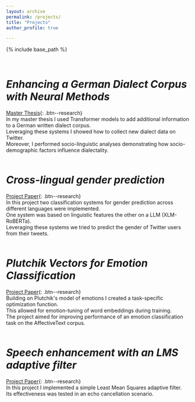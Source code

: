 ```yaml
---
layout: archive
permalink: /projects/ 
title: "Projects"
author_profile: true

---
```


{% include base_path %}

&nbsp;
# *Enhancing a German Dialect Corpus with Neural Methods*
[Master Thesis](/files/projects/MA_thesis_WT_final.pdf){: .btn--research} \
In my master thesis I used Transformer models to add additional information to a German written dialect corpus.\
Leveraging these systems I showed how to collect new dialect data on Twitter. \
Moreover, I performed socio-linguistic analyses demonstrating how socio-demographic factors influence dialectality. 
<br>
<br>

# *Cross-lingual gender prediction*
[Project Paper](/files/projects/xlingual_gender_pred_WT.pdf){: .btn--research} \
In this project two classification systems for gender prediction across different languages were implemented. \
One system was based on linguistic features the other on a LLM (XLM-RoBERTa). \
Leveraging these systems we tried to predict the gender of Twitter users from their tweets.
<br>
<br>

# *Plutchik Vectors for Emotion Classification*
[Project Paper](/files/projects/emotion_tuning_word_embeddings_WT.pdf){: .btn--research} \
Building on Plutchik's model of emotions I created a task-specific optimization function.\
This allowed for emotion-tuning of word embeddings during training.\
The project aimed for improving performance of an emotion classification task on the AffectiveText corpus.
<br>
<br>

# *Speech enhancement with an LMS adaptive filter*
[Project Paper](/files/projects/echo_cancellation_WT.pdf){: .btn--research} \
In this project I implemented a simple Least Mean Squares adaptive filter. \
Its effectiveness was tested in an echo cancellation scenario.

